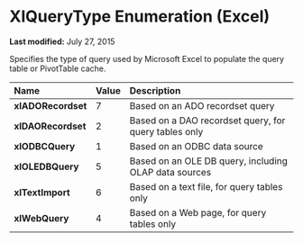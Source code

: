 
# XlQueryType Enumeration (Excel)

 **Last modified:** July 27, 2015

Specifies the type of query used by Microsoft Excel to populate the query table or PivotTable cache.


|**Name**|**Value**|**Description**|
|:-----|:-----|:-----|
| **xlADORecordset**|7|Based on an ADO recordset query|
| **xlDAORecordset**|2|Based on a DAO recordset query, for query tables only|
| **xlODBCQuery**|1|Based on an ODBC data source|
| **xlOLEDBQuery**|5|Based on an OLE DB query, including OLAP data sources|
| **xlTextImport**|6|Based on a text file, for query tables only|
| **xlWebQuery**|4|Based on a Web page, for query tables only|
